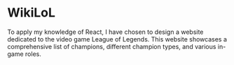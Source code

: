 # WikiLoL
To apply my knowledge of React, I have chosen to design a website dedicated to the video game League of Legends. This website showcases a comprehensive list of champions, different champion types, and various in-game roles.
